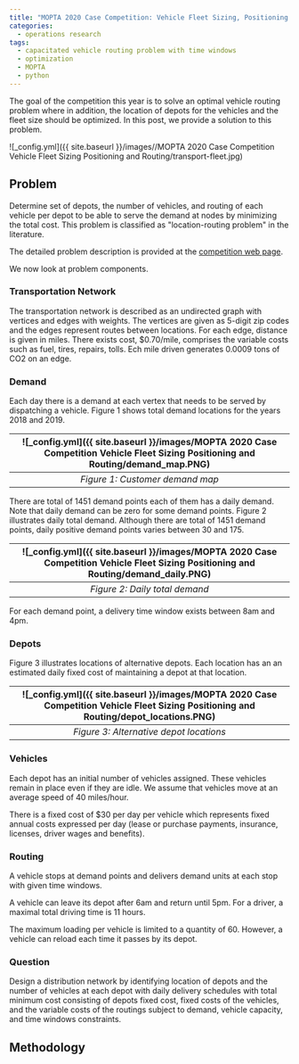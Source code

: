 ```yaml
---
title: "MOPTA 2020 Case Competition: Vehicle Fleet Sizing, Positioning and Routing"
categories:
  - operations research
tags:
  - capacitated vehicle routing problem with time windows
  - optimization
  - MOPTA
  - python
--- 
```


The goal of the competition this year is to solve an
optimal vehicle routing problem where in addition, the
location of depots for the vehicles and the fleet size
should be optimized. In this post, we provide a solution
to this problem.

![_config.yml]({{ site.baseurl }}/images//MOPTA 2020 Case Competition Vehicle Fleet Sizing Positioning and Routing/transport-fleet.jpg)

## Problem

Determine set of depots, the number of vehicles, and routing of each vehicle per depot 
to be able to serve the demand at nodes by minimizing the total cost. 
This problem is classified
as "location-routing problem" in the literature.

The detailed problem description is provided at the 
[competition web page](https://coral.ise.lehigh.edu/~mopta/mopta2020/AIMMS_MOPTA_case_2020.pdf).

We now look at problem components.

### Transportation Network

The transportation network is described as an undirected graph with vertices and edges with weights.
The vertices are given as 5-digit zip codes and the edges represent routes between locations.
For each edge, distance is given in miles. There exists cost, $0.70/mile, 
comprises the variable costs such as fuel, tires, repairs, tolls. 
Ech mile driven generates 0.0009 tons of CO2 on an edge. 

### Demand

Each day there is a demand at each vertex that needs to be served by dispatching a vehicle.
Figure 1 shows total demand locations for the years 2018 and 2019. 

| ![_config.yml]({{ site.baseurl }}/images/MOPTA 2020 Case Competition Vehicle Fleet Sizing Positioning and Routing/demand_map.PNG) | 
|:--:| 
| *Figure 1: Customer demand map* |

There are total of 1451 demand points each of them has a daily demand. Note that 
daily demand can be zero for some demand points. Figure 2 illustrates daily total demand.
Although there are total of 1451 demand points, daily positive demand points varies between
30 and 175. 

| ![_config.yml]({{ site.baseurl }}/images/MOPTA 2020 Case Competition Vehicle Fleet Sizing Positioning and Routing/demand_daily.PNG) | 
|:--:| 
| *Figure 2: Daily total demand* |

For each demand point, a delivery time window exists between 8am and 4pm. 

### Depots

Figure 3 illustrates locations of alternative depots. Each location has an
an estimated daily fixed cost of maintaining a depot at that location. 

| ![_config.yml]({{ site.baseurl }}/images/MOPTA 2020 Case Competition Vehicle Fleet Sizing Positioning and Routing/depot_locations.PNG) | 
|:--:| 
| *Figure 3: Alternative depot locations* |

### Vehicles

Each depot has an initial number of vehicles assigned. These vehicles remain in place
even if they are idle. We assume that vehicles move at an average speed of 40 miles/hour.

There is a fixed cost of $30 per day per vehicle which represents fixed annual 
costs expressed per day (lease or purchase payments, insurance, licenses, 
driver wages and benefits). 

### Routing

A vehicle stops at demand points and delivers demand units at each stop
with given time windows.

A vehicle can leave its depot after 6am and return until 5pm.
For a driver, a maximal total driving time is 11 hours. 

The maximum loading per vehicle is limited to a quantity of 60. 
However, a vehicle can reload each time it passes by its depot.

### Question

Design a distribution network by identifying location of depots and
the number of vehicles at each depot with daily delivery schedules with total minimum
cost consisting of depots fixed cost, 
fixed costs of the vehicles, and the variable costs of the routings subject to
demand, vehicle capacity, and time windows constraints.

## Methodology









